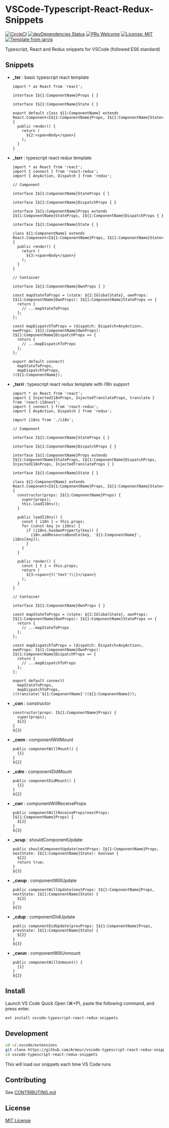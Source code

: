 # VSCode-Typescript-React-Redux-Snippets

[![CircleCI](https://circleci.com/gh/Armour/vscode-typescript-react-redux-snippets/tree/master.png?style=shield)](https://circleci.com/gh/Armour/vscode-typescript-react-redux-snippets/tree/master)
[![devDependencies Status](https://david-dm.org/Armour/vscode-typescript-react-redux-snippets/dev-status.png)](https://david-dm.org/Armour/vscode-typescript-react-redux-snippets?type=dev)
[![PRs Welcome](https://img.shields.io/badge/PRs-welcome-brightgreen.png?style=flat)](http://makeapullrequest.com)
[![License: MIT](https://img.shields.io/badge/License-MIT-blue.png)](https://opensource.org/licenses/MIT)
[![Template from jarvis](https://img.shields.io/badge/Hi-Jarvis-ff69b4.png)](https://github.com/Armour/Jarvis)

Typescript, React and Redux snippets for VSCode (followed ES6 standard)

## Snippets

* **_tsr** : basic typescript react template

  ```tsx
  import * as React from 'react';

  interface I${1:ComponentName}Props { }

  interface I${1:ComponentName}State { }

  export default class ${1:ComponentName} extends React.Component<I${1:ComponentName}Props, I${1:ComponentName}State> {
    public render() {
      return (
        ${2:<span>Body</span>}
      );
    }
  }
  ```

* **_tsrr** : typescript react redux template

  ```tsx
  import * as React from 'react';
  import { connect } from 'react-redux';
  import { AnyAction, Dispatch } from 'redux';

  // Component

  interface I${1:ComponentName}StateProps { }

  interface I${1:ComponentName}DispatchProps { }

  interface I${1:ComponentName}Props extends I${1:ComponentName}StateProps, I${1:ComponentName}DispatchProps { }

  interface I${1:ComponentName}State { }

  class ${1:ComponentName} extends React.Component<I${1:ComponentName}Props, I${1:ComponentName}State> {
    public render() {
      return (
        ${3:<span>Body</span>}
      );
    }
  }

  // Container

  interface I${1:ComponentName}OwnProps { }

  const mapStateToProps = (state: ${2:IGlobalState}, ownProps: I${1:ComponentName}OwnProps): I${1:ComponentName}StateProps => {
    return {
      // ...mapStateToProps
    };
  };

  const mapDispatchToProps = (dispatch: Dispatch<AnyAction>, ownProps: I${1:ComponentName}OwnProps): I${1:ComponentName}DispatchProps => {
    return {
      // ...mapDispatchToProps
    };
  };

  export default connect(
    mapStateToProps,
    mapDispatchToProps,
  )(${1:ComponentName});
  ```

* **_tsrri** : typescript react redux template with i18n support

  ```tsx
  import * as React from 'react';
  import { InjectedI18nProps, InjectedTranslateProps, translate } from 'react-i18next';
  import { connect } from 'react-redux';
  import { AnyAction, Dispatch } from 'redux';

  import i18ns from './i18n';

  // Component

  interface I${1:ComponentName}StateProps { }

  interface I${1:ComponentName}DispatchProps { }

  interface I${1:ComponentName}Props extends I${1:ComponentName}StateProps, I${1:ComponentName}DispatchProps, InjectedI18nProps, InjectedTranslateProps { }

  interface I${1:ComponentName}State { }

  class ${1:ComponentName} extends React.Component<I${1:ComponentName}Props, I${1:ComponentName}State> {
    constructor(props: I${1:ComponentName}Props) {
      super(props);
      this.loadI18ns();
    }

    public loadI18ns() {
      const { i18n } = this.props;
      for (const key in i18ns) {
        if (i18ns.hasOwnProperty(key)) {
          i18n.addResourceBundle(key, '${1:ComponentName}', i18ns[key]);
        }
      }
    }

    public render() {
      const { t } = this.props;
      return (
        ${3:<span>{t('text')\\}</span>}
      );
    }
  }

  // Container

  interface I${1:ComponentName}OwnProps { }

  const mapStateToProps = (state: ${2:IGlobalState}, ownProps: I${1:ComponentName}OwnProps): I${1:ComponentName}StateProps => {
    return {
      // ...mapStateToProps
    };
  };

  const mapDispatchToProps = (dispatch: Dispatch<AnyAction>, ownProps: I${1:ComponentName}OwnProps): I${1:ComponentName}DispatchProps => {
    return {
      // ...mapDispatchToProps
    };
  };

  export default connect(
    mapStateToProps,
    mapDispatchToProps,
  )(translate('${1:ComponentName}')(${1:ComponentName}));
  ```

* **_con** : constructor

  ```tsx
  constructor(props: I${1:ComponentName}Props) {
    super(props);
    ${2}
  }
  ${3}
  ```

* **_cwm** : componentWillMount

  ```tsx
  public componentWillMount() {
    {1}
  }
  ${2}
  ```

* **_cdm** : componentDidMount

  ```tsx
  public componentDidMount() {
    {1}
  }
  ${2}
  ```

* **_cwr** : componentWillReceiveProps

  ```tsx
  public componentWillReceiveProps(nextProps: I${1:ComponentName}Props) {
    ${2}
  }
  ${3}
  ```

* **_scup** : shouldComponentUpdate

  ```tsx
  public shouldComponentUpdate(nextProps: I${1:ComponentName}Props, nextState: I${1:ComponentName}State): boolean {
    ${2}
    return true;
  }
  ${3}
  ```

* **_cwup** : componentWillUpdate

  ```tsx
  public componentWillUpdate(nextProps: I${1:ComponentName}Props, nextState: I${1:ComponentName}State) {
    ${2}
  }
  ${3}
  ```

* **_cdup** : componentDidUpdate

  ```tsx
  public componentDidUpdate(prevProps: I${1:ComponentName}Props, prevState: I${1:ComponentName}State) {
    ${2}
  }
  ${3}
  ```

* **_cwun** : componentWillUnmount

  ```tsx
  public componentWillUnmount() {
    {1}
  }
  ${2}
  ```

## Install

Launch VS Code Quick Open (⌘+P), paste the following command, and press enter.

```bash
ext install vscode-typescript-react-redux-snippets
```

## Development

```bash
cd ~/.vscode/extensions
git clone https://github.com/Armour/vscode-typescript-react-redux-snippets
cd vscode-typescript-react-redux-snippets
```

This will load our snippets each time VS Code runs

## Contributing

See [CONTRIBUTING.md](https://github.com/Armour/vscode-typescript-react-redux-snippets/blob/master/.github/CONTRIBUTING.md)

## License

[MIT License](https://github.com/Armour/vscode-typescript-react-redux-snippets/blob/master/LICENSE)
